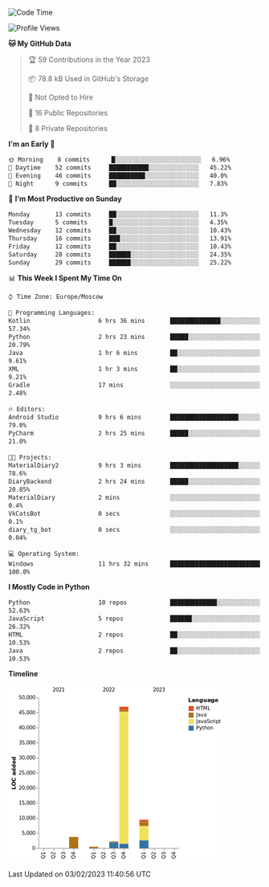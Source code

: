 <!--START_SECTION:waka-->
![Code Time](http://img.shields.io/badge/Code%20Time-14%20hrs%2015%20mins-blue)

![Profile Views](http://img.shields.io/badge/Profile%20Views-72-blue)

**🐱 My GitHub Data** 

> 🏆 59 Contributions in the Year 2023
 > 
> 📦 78.8 kB Used in GitHub's Storage 
 > 
> 🚫 Not Opted to Hire
 > 
> 📜 16 Public Repositories 
 > 
> 🔑 8 Private Repositories  
 > 
**I'm an Early 🐤** 

```text
🌞 Morning    8 commits      █░░░░░░░░░░░░░░░░░░░░░░░░   6.96% 
🌆 Daytime    52 commits     ███████████░░░░░░░░░░░░░░   45.22% 
🌃 Evening    46 commits     ██████████░░░░░░░░░░░░░░░   40.0% 
🌙 Night      9 commits      ██░░░░░░░░░░░░░░░░░░░░░░░   7.83%

```
📅 **I'm Most Productive on Sunday** 

```text
Monday       13 commits     ██░░░░░░░░░░░░░░░░░░░░░░░   11.3% 
Tuesday      5 commits      █░░░░░░░░░░░░░░░░░░░░░░░░   4.35% 
Wednesday    12 commits     ██░░░░░░░░░░░░░░░░░░░░░░░   10.43% 
Thursday     16 commits     ███░░░░░░░░░░░░░░░░░░░░░░   13.91% 
Friday       12 commits     ██░░░░░░░░░░░░░░░░░░░░░░░   10.43% 
Saturday     28 commits     ██████░░░░░░░░░░░░░░░░░░░   24.35% 
Sunday       29 commits     ██████░░░░░░░░░░░░░░░░░░░   25.22%

```


📊 **This Week I Spent My Time On** 

```text
⌚︎ Time Zone: Europe/Moscow

💬 Programming Languages: 
Kotlin                   6 hrs 36 mins       ██████████████░░░░░░░░░░░   57.34% 
Python                   2 hrs 23 mins       █████░░░░░░░░░░░░░░░░░░░░   20.79% 
Java                     1 hr 6 mins         ██░░░░░░░░░░░░░░░░░░░░░░░   9.61% 
XML                      1 hr 3 mins         ██░░░░░░░░░░░░░░░░░░░░░░░   9.21% 
Gradle                   17 mins             ░░░░░░░░░░░░░░░░░░░░░░░░░   2.48%

🔥 Editors: 
Android Studio           9 hrs 6 mins        ███████████████████░░░░░░   79.0% 
PyCharm                  2 hrs 25 mins       █████░░░░░░░░░░░░░░░░░░░░   21.0%

🐱‍💻 Projects: 
MaterialDiary2           9 hrs 3 mins        ███████████████████░░░░░░   78.6% 
DiaryBackend             2 hrs 24 mins       █████░░░░░░░░░░░░░░░░░░░░   20.85% 
MaterialDiary            2 mins              ░░░░░░░░░░░░░░░░░░░░░░░░░   0.4% 
VkCatsBot                0 secs              ░░░░░░░░░░░░░░░░░░░░░░░░░   0.1% 
diary_tg_bot             0 secs              ░░░░░░░░░░░░░░░░░░░░░░░░░   0.04%

💻 Operating System: 
Windows                  11 hrs 32 mins      █████████████████████████   100.0%

```

**I Mostly Code in Python** 

```text
Python                   10 repos            █████████████░░░░░░░░░░░░   52.63% 
JavaScript               5 repos             ██████░░░░░░░░░░░░░░░░░░░   26.32% 
HTML                     2 repos             ██░░░░░░░░░░░░░░░░░░░░░░░   10.53% 
Java                     2 repos             ██░░░░░░░░░░░░░░░░░░░░░░░   10.53%

```


**Timeline**

![Chart not found](https://raw.githubusercontent.com/Adlemex/Adlemex/main/charts/bar_graph.png) 


 Last Updated on 03/02/2023 11:40:56 UTC
<!--END_SECTION:waka-->
